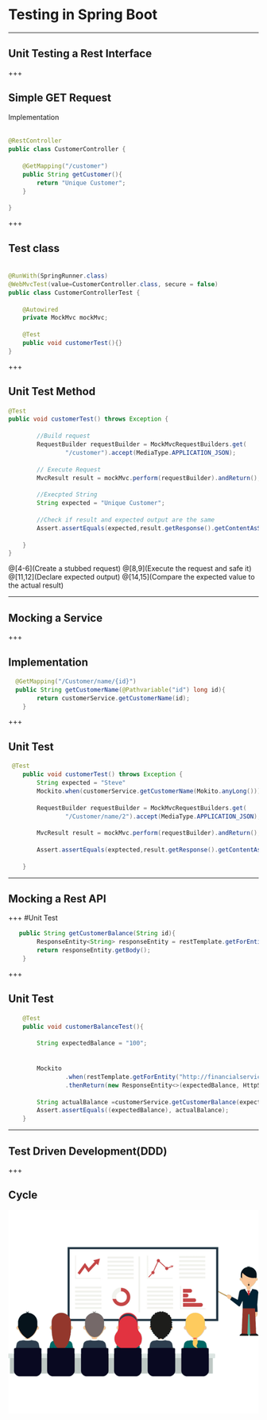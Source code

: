 # Testing in Spring Boot


---
## Unit Testing a Rest Interface



+++
## Simple GET Request 


Implementation

```java

@RestController
public class CustomerController {

    @GetMapping("/customer")
    public String getCustomer(){
        return "Unique Customer";
    }

}

```
+++

## Test class

```java

@RunWith(SpringRunner.class)
@WebMvcTest(value=CustomerController.class, secure = false)
public class CustomerControllerTest {

    @Autowired
    private MockMvc mockMvc;

    @Test
    public void customerTest(){}
}
```

+++
## Unit Test Method


```java
@Test
public void customerTest() throws Exception {

        //Build request
        RequestBuilder requestBuilder = MockMvcRequestBuilders.get(
                "/customer").accept(MediaType.APPLICATION_JSON);

        // Execute Request
        MvcResult result = mockMvc.perform(requestBuilder).andReturn();

        //Execpted String
        String expected = "Unique Customer";

        //Check if result and expected output are the same
        Assert.assertEquals(expected,result.getResponse().getContentAsString());

    }
}
```
@[4-6](Create a stubbed request)
@[8,9](Execute the request and safe it)
@[11,12](Declare expected output)
@[14,15](Compare the expected value to the actual result)




---
## Mocking a Service
+++
## Implementation

``` java
  @GetMapping("/Customer/name/{id}")
  public String getCustomerName(@Pathvariable("id") long id){
        return customerService.getCustomerName(id);
    }

```

+++
## Unit Test

```java
 @Test
    public void customerTest() throws Exception {
        String expected = "Steve"
        Mockito.when(customerService.getCustomerName(Mokito.anyLong())).thenReturn(expected);

        RequestBuilder requestBuilder = MockMvcRequestBuilders.get(
                "/Customer/name/2").accept(MediaType.APPLICATION_JSON);

        MvcResult result = mockMvc.perform(requestBuilder).andReturn();

        Assert.assertEquals(exptected,result.getResponse().getContentAsString());

    }
```

---
## Mocking a Rest API


+++
#Unit Test

``` java
   public String getCustomerBalance(String id){
        ResponseEntity<String> responseEntity = restTemplate.getForEntity("http://financialservice:8080/balance/"+id, String.class);
        return responseEntity.getBody();
    }
```
+++

## Unit Test

``` java
    @Test
    public void customerBalanceTest(){

        String expectedBalance = "100";


        Mockito
                .when(restTemplate.getForEntity("http://financialservice:8080/balance/"+expectedBalance ,String.class))
                .thenReturn(new ResponseEntity<>(expectedBalance, HttpStatus.OK));

        String actualBalance =customerService.getCustomerBalance(expectedBalance);
        Assert.assertEquals((expectedBalance), actualBalance);
    }
```


---
## Test Driven Development(DDD)
+++

## Cycle

![](assets/img/presentation.png)
